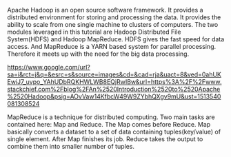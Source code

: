 Apache Hadoop is an open source software framework. It provides a distributed environment for storing and processing the data. It provides the ability to scale from one single machine to clusters of computers. The two modules leveraged in this tutorial are Hadoop Distributed File System(HDFS) and Hadoop MapReduce. HDFS gives the fast speed for data access. And MapReduce is a YARN based system for parallel processing. Therefore it meets up with the need for the big data processing. 

https://www.google.com/url?sa=i&rct=j&q=&esrc=s&source=images&cd=&cad=rja&uact=8&ved=0ahUKEwiJ7_uvpo_YAhUDbRQKHWLWB8EQjRwIBw&url=https%3A%2F%2Fwww.stackchief.com%2Fblog%2FAn%2520Introduction%2520to%2520Apache%2520Hadoop&psig=AOvVaw14KfbcW49W9ZYbhQXgv9mU&ust=1513540081308524


MapReduce is a technique for distributed computing. Two main tasks are contained here: Map and Reduce. The Map comes before Reduce. Map basically converts a dataset to a set of data containing tuples(key/value) of single element. After Map finishes its job. Reduce takes the output to combine them into smaller number of tuples.








